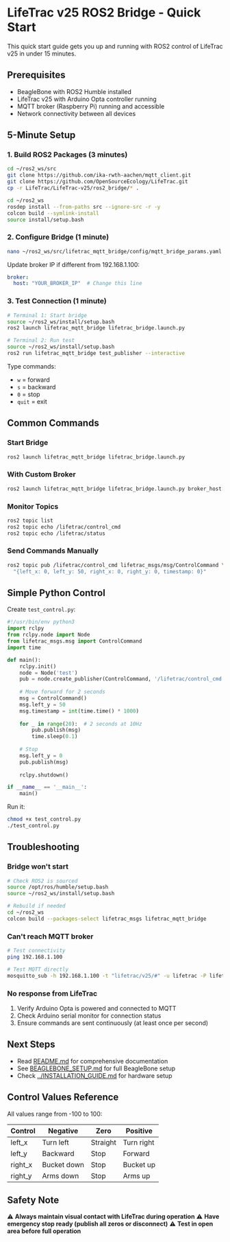 # LifeTrac v25 ROS2 Bridge - Quick Start

This quick start guide gets you up and running with ROS2 control of LifeTrac v25 in under 15 minutes.

## Prerequisites
- BeagleBone with ROS2 Humble installed
- LifeTrac v25 with Arduino Opta controller running
- MQTT broker (Raspberry Pi) running and accessible
- Network connectivity between all devices

## 5-Minute Setup

### 1. Build ROS2 Packages (3 minutes)
```bash
cd ~/ros2_ws/src
git clone https://github.com/ika-rwth-aachen/mqtt_client.git
git clone https://github.com/OpenSourceEcology/LifeTrac.git
cp -r LifeTrac/LifeTrac-v25/ros2_bridge/* .

cd ~/ros2_ws
rosdep install --from-paths src --ignore-src -r -y
colcon build --symlink-install
source install/setup.bash
```

### 2. Configure Bridge (1 minute)
```bash
nano ~/ros2_ws/src/lifetrac_mqtt_bridge/config/mqtt_bridge_params.yaml
```

Update broker IP if different from 192.168.1.100:
```yaml
broker:
  host: "YOUR_BROKER_IP"  # Change this line
```

### 3. Test Connection (1 minute)
```bash
# Terminal 1: Start bridge
source ~/ros2_ws/install/setup.bash
ros2 launch lifetrac_mqtt_bridge lifetrac_bridge.launch.py

# Terminal 2: Run test
source ~/ros2_ws/install/setup.bash
ros2 run lifetrac_mqtt_bridge test_publisher --interactive
```

Type commands:
- `w` = forward
- `s` = backward  
- `0` = stop
- `quit` = exit

## Common Commands

### Start Bridge
```bash
ros2 launch lifetrac_mqtt_bridge lifetrac_bridge.launch.py
```

### With Custom Broker
```bash
ros2 launch lifetrac_mqtt_bridge lifetrac_bridge.launch.py broker_host:=192.168.1.50
```

### Monitor Topics
```bash
ros2 topic list
ros2 topic echo /lifetrac/control_cmd
ros2 topic echo /lifetrac/status
```

### Send Commands Manually
```bash
ros2 topic pub /lifetrac/control_cmd lifetrac_msgs/msg/ControlCommand \
  "{left_x: 0, left_y: 50, right_x: 0, right_y: 0, timestamp: 0}"
```

## Simple Python Control

Create `test_control.py`:
```python
#!/usr/bin/env python3
import rclpy
from rclpy.node import Node
from lifetrac_msgs.msg import ControlCommand
import time

def main():
    rclpy.init()
    node = Node('test')
    pub = node.create_publisher(ControlCommand, '/lifetrac/control_cmd', 10)
    
    # Move forward for 2 seconds
    msg = ControlCommand()
    msg.left_y = 50
    msg.timestamp = int(time.time() * 1000)
    
    for _ in range(20):  # 2 seconds at 10Hz
        pub.publish(msg)
        time.sleep(0.1)
    
    # Stop
    msg.left_y = 0
    pub.publish(msg)
    
    rclpy.shutdown()

if __name__ == '__main__':
    main()
```

Run it:
```bash
chmod +x test_control.py
./test_control.py
```

## Troubleshooting

### Bridge won't start
```bash
# Check ROS2 is sourced
source /opt/ros/humble/setup.bash
source ~/ros2_ws/install/setup.bash

# Rebuild if needed
cd ~/ros2_ws
colcon build --packages-select lifetrac_msgs lifetrac_mqtt_bridge
```

### Can't reach MQTT broker
```bash
# Test connectivity
ping 192.168.1.100

# Test MQTT directly
mosquitto_sub -h 192.168.1.100 -t "lifetrac/v25/#" -u lifetrac -P lifetrac_pass
```

### No response from LifeTrac
1. Verify Arduino Opta is powered and connected to MQTT
2. Check Arduino serial monitor for connection status
3. Ensure commands are sent continuously (at least once per second)

## Next Steps

- Read [README.md](README.md) for comprehensive documentation
- See [BEAGLEBONE_SETUP.md](BEAGLEBONE_SETUP.md) for full BeagleBone setup
- Check [../INSTALLATION_GUIDE.md](../INSTALLATION_GUIDE.md) for hardware setup

## Control Values Reference

All values range from -100 to 100:

| Control | Negative | Zero | Positive |
|---------|----------|------|----------|
| left_x  | Turn left | Straight | Turn right |
| left_y  | Backward | Stop | Forward |
| right_x | Bucket down | Stop | Bucket up |
| right_y | Arms down | Stop | Arms up |

## Safety Note

⚠️ **Always maintain visual contact with LifeTrac during operation**
⚠️ **Have emergency stop ready (publish all zeros or disconnect)**
⚠️ **Test in open area before full operation**
